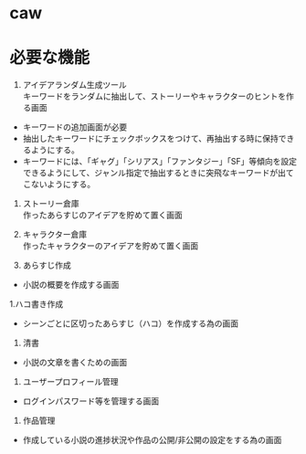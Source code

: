 caw
===
# 必要な機能 #
1. アイデアランダム生成ツール  
キーワードをランダムに抽出して、ストーリーやキャラクターのヒントを作る画面

* キーワードの追加画面が必要
* 抽出したキーワードにチェックボックスをつけて、再抽出する時に保持できるようにする。
* キーワードには、「ギャグ」「シリアス」「ファンタジー」「SF」等傾向を設定できるようにして、ジャンル指定で抽出するときに突飛なキーワードが出てこないようにする。

1. ストーリー倉庫  
作ったあらすじのアイデアを貯めて置く画面
1. キャラクター倉庫  
作ったキャラクターのアイデアを貯めて置く画面

1. あらすじ作成  
* 小説の概要を作成する画面

1.ハコ書き作成  
* シーンごとに区切ったあらすじ（ハコ）を作成する為の画面

1. 清書  
* 小説の文章を書くための画面

1. ユーザープロフィール管理  
* ログインパスワード等を管理する画面

1. 作品管理  
* 作成している小説の進捗状況や作品の公開/非公開の設定をする為の画面